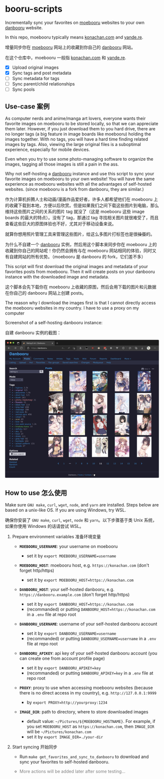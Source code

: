# booru-scripts

Incrementally sync your favorites on [moebooru](https://github.com/moebooru/moebooru) websites to your own [danbooru](https://github.com/danbooru/danbooru) website. 


In this repo, moebooru typically means [konachan.com](https://konachan.com) and [yande.re](https://yande.re).

增量同步你在 [moebooru](https://github.com/moebooru/moebooru) 网站上的收藏到你自己的 [danbooru](https://github.com/danbooru/danbooru) 网站。

在这个仓库中，moebooru 一般指 [konachan.com](https://konachan.com) 和 [yande.re](https://yande.re).

- [x] Upload original images
- [x] Sync tags and post metadata
- [ ] Sync metadata for tags
- [ ] Sync parent/child relationships
- [ ] Sync pools

## Use-case 案例

As computer nerds and anime/manga art lovers,  everyone wants their favorite images on moebooru to be stored locally, so that we can appreciate them later. However, if you just download them to you hard drive, there are no longer tags (a big feature in image boards like moebooru) holding the images together. With no tags, you will have a hard time finding related images by tags. Also, viewing the large original files is a suboptimal experience, especially for mobile devices. 

Even when you try to use some photo-managing software to organize the images, tagging all those images is still a pain in the ass.

Why not self-hosting a [danbooru](https://github.com/danbooru/danbooru) instance and use this script to sync your favorite images on moebooru to your own website! You will have the same experience as moebooru websites with all the advantages of self-hosted websites. (since moebooru is a fork from danbooru, they are similar.)

作为计算机折腾人士和动画/漫画作品爱好者，许多人都希望他们在 moebooru 上的收藏下载到本地，方便以后欣赏。但是如果我们之间下载这些图片到电脑，那么维持这些图片之间的关系的图片 tag 就没了（这是 moebooru 这些 image boards 的最大的特点）。没有了 tag，那通过 tag 寻找相关图片就很难受了，而且查看这些巨大的原图体验也不好，尤其对于移动设备来说。

就算你想用照片管理工具来管理这些图片，给这么多图片打标签也是很~~操蛋~~的。

为什么不自建一个 [danbooru](https://github.com/danbooru/danbooru) 实例，然后用这个脚本来同步你在 moebooru 上的收藏到你自己的网站呢！你仍然会拥有与在 moebooru 网站相同的体验，同时又有自建网站的所有优势。（moebooru 是 danbooru 的 fork，它们差不多）

This script will first download the original images and metadata of your favorites posts from moebooru. Then it will create posts on your danbooru instance with the downloaded image and metadata.

这个脚本会先下载你在 moebooru 上收藏的原图，然后会用下载的图片和元数据在你自己的 danbooru 网站上创建 posts。

The reason why I download the images first is that I cannot directly access the moebooru websites in my country. I have to use a proxy on my computer 

Screenshot of a self-hosting danbooru instance:

自建 danbooru 实例的截图：

![danbooru-screenshot](readme-assets/danbooru-screenshot.jpg)

## How to use 怎么使用

Make sure `GNU make`, `curl`, `wget`,  `node`, and `yarn` are installed. Steps below are based on a unix-like OS. If you are using Windows, try WSL.

确保你安装了 `GNU make`, `curl`, `wget`,  `node` 和 `yarn`。以下步骤基于类 Unix 系统，如果你使用 Windows 的话请尝试 WSL。

1. Prepare environment variables 准备环境变量

   - **`MOEBOORU_USERNAME`**: your username on moebooru
     - set it by `export MOEBOORU_USERNAME=username`

   - **`MOEBOORU_HOST`**: moebooru host, e.g. `https://konachan.com` (don't forget http/https)
     - set it by `export MOEBOORU_HOST=https://konachan.com`

   - **`DANBOORU_HOST`**:  your self-hosted danbooru, e.g. `https://danbooru.example.com` (don't forget http/https)
     - set it by `export DANBOORU_HOST=https://konachan.com`
     - (recommanded) or putting `DANBOORU_HOST=https://konachan.com` in a `.env` file at repo root

   - **`DANBOORU_USERNAME`**: username of your self-hosted danbooru account
     - set it by `export DANBOORU_USERNAME=username`
     - (recommanded) or putting `DANBOORU_USERNAME=username` in a `.env` file at repo root

   - **`DANBOORU_APIKEY`**: api key of your self-hosted danbooru account (you can create one from account profile page)
     - set it by `export DANBOORU_APIKEY=key`
     - (recommanded) or putting `DANBOORU_APIKEY=key` in a `.env` file at repo root

   - **`PROXY`**: proxy to use when accessing moebooru websites (because there is no direct access in my country), e.g. `http://127.0.0.1:9999`
     - by `export PROXY=http://yourproxy:1234`

   - **`IMAGE_DIR`**: path to directory, where to store downloaded images
     - default value: `~/Pictures/${MOEBOORU_HOSTNAME}`. For example, if you set `MOEBOORU_HOST` as `https://konachan.com`, then `IMAGE_DIR` will be `~/Pictures/konachan.com`
     - set it by `export IMAGE_DIR=./your-dir`


2. Start syncing 开始同步

   - Run `make get_favorites_and_sync_to_danbooru` to download and sync your favorites to self-hosted danbooru.

   - <p style="color: grey;">More actions will be added later after some testing...</p>